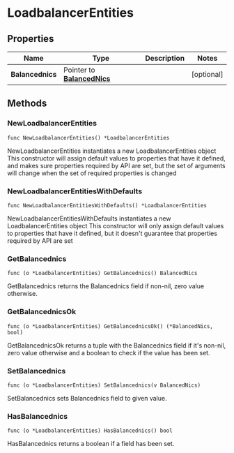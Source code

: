 # LoadbalancerEntities

## Properties

|Name | Type | Description | Notes|
|------------ | ------------- | ------------- | -------------|
|**Balancednics** | Pointer to [**BalancedNics**](BalancedNics.md) |  | [optional] |

## Methods

### NewLoadbalancerEntities

`func NewLoadbalancerEntities() *LoadbalancerEntities`

NewLoadbalancerEntities instantiates a new LoadbalancerEntities object
This constructor will assign default values to properties that have it defined,
and makes sure properties required by API are set, but the set of arguments
will change when the set of required properties is changed

### NewLoadbalancerEntitiesWithDefaults

`func NewLoadbalancerEntitiesWithDefaults() *LoadbalancerEntities`

NewLoadbalancerEntitiesWithDefaults instantiates a new LoadbalancerEntities object
This constructor will only assign default values to properties that have it defined,
but it doesn't guarantee that properties required by API are set

### GetBalancednics

`func (o *LoadbalancerEntities) GetBalancednics() BalancedNics`

GetBalancednics returns the Balancednics field if non-nil, zero value otherwise.

### GetBalancednicsOk

`func (o *LoadbalancerEntities) GetBalancednicsOk() (*BalancedNics, bool)`

GetBalancednicsOk returns a tuple with the Balancednics field if it's non-nil, zero value otherwise
and a boolean to check if the value has been set.

### SetBalancednics

`func (o *LoadbalancerEntities) SetBalancednics(v BalancedNics)`

SetBalancednics sets Balancednics field to given value.

### HasBalancednics

`func (o *LoadbalancerEntities) HasBalancednics() bool`

HasBalancednics returns a boolean if a field has been set.


